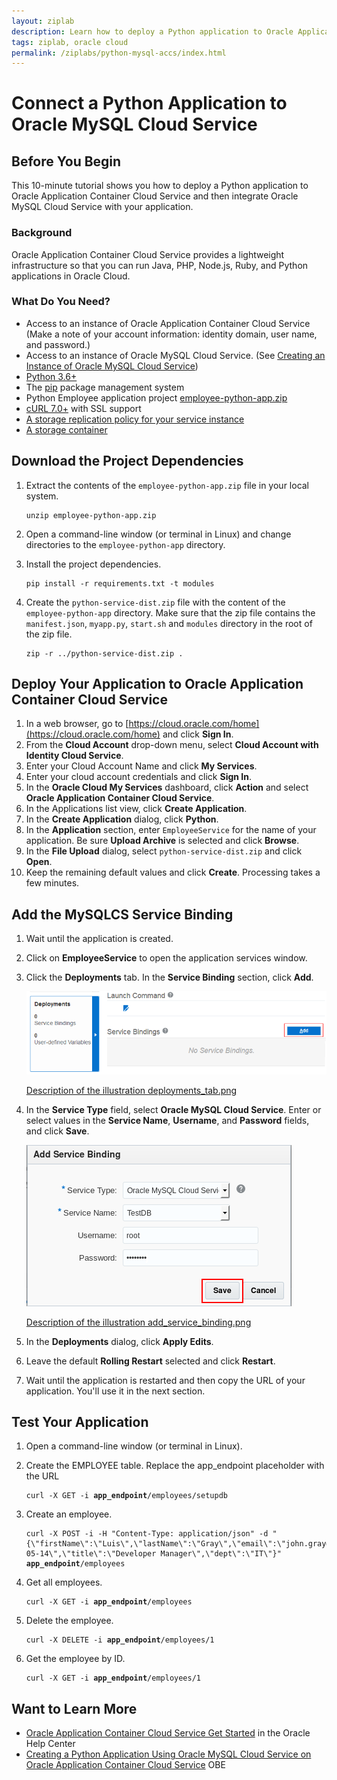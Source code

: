 ```yaml
---
layout: ziplab
description: Learn how to deploy a Python application to Oracle Application Container Cloud Service and then integrate Oracle MySQL Cloud Service with your application.
tags: ziplab, oracle cloud
permalink: /ziplabs/python-mysql-accs/index.html
---
```

# Connect a Python Application to Oracle MySQL Cloud Service #

## Before You Begin ##
This 10-minute tutorial shows you how to deploy a Python application to Oracle Application Container Cloud Service and then integrate Oracle MySQL Cloud Service with your application.
                            
### Background ###
Oracle Application Container Cloud Service provides a lightweight infrastructure so that you can run Java, PHP, Node.js, Ruby, and Python applications in Oracle Cloud. 

### What Do You Need? ###

* Access to an instance of Oracle Application Container Cloud Service (Make a note of your account information: identity domain, user name, and password.)
* Access to an instance of Oracle MySQL Cloud Service. (See [Creating an Instance of Oracle MySQL Cloud Service](https://apexapps.oracle.com/pls/apex/f?p=44785:112:0::::P112_CONTENT_ID:19922))
* [Python 3.6+](https://www.python.org/downloads/)
* The [pip](https://pip.pypa.io/en/stable/installing/) package management system
* Python Employee application project [employee-python-app.zip](files/employee-python-app.zip)
* [cURL 7.0+](http://curl.haxx.se/download.html) with SSL support
* [A storage replication policy for your service instance](https://docs.oracle.com/en/cloud/iaas/storage-cloud/cssto/selecting-replication-policy-your-account.html)
* [A storage container](https://docs.oracle.com/en/cloud/iaas/storage-cloud/cssto/creating-containers.html)

## Download the Project Dependencies ##
1. Extract the contents of the `employee-python-app.zip` file in your local system.

    <pre><code>unzip employee-python-app.zip</code></pre>

2. Open a command-line window (or terminal in Linux) and change directories to the `employee-python-app` directory.
3. Install the project dependencies.

   <pre><code>pip install -r requirements.txt -t modules</code></pre>
4. Create the `python-service-dist.zip` file with the content of the `employee-python-app` directory. Make sure that the zip file contains the `manifest.json`, `myapp.py`, `start.sh` and `modules` directory in the root of the zip file.

    <pre><code>zip -r ../python-service-dist.zip .</code></pre>

## Deploy Your Application to Oracle Application Container Cloud Service ##
1. In a web browser, go to [https://cloud.oracle.com/home](https://cloud.oracle.com/home) and click **Sign In**.
2. From the **Cloud Account** drop-down menu, select **Cloud Account with Identity Cloud Service**.
3. Enter your Cloud Account Name and click **My Services**.
4. Enter your cloud account credentials and click **Sign In**.
5. In the **Oracle Cloud My Services** dashboard, click **Action** and select **Oracle Application Container Cloud Service**.
6. In the Applications list view, click **Create Application**.
7. In the **Create Application** dialog, click **Python**.
8. In the **Application** section, enter `EmployeeService` for the name of your application. Be sure **Upload Archive** is selected and click **Browse**.
9. In the **File Upload** dialog, select `python-service-dist.zip` and click **Open**.
10. Keep the remaining default values and click **Create**. Processing takes a few minutes.

## Add the MySQLCS Service Binding ##
1. Wait until the application is created.
2. Click on **EmployeeService** to open the application services window.
3. Click the **Deployments** tab. In the **Service Binding** section, click **Add**.

   ![deployments_tab.jpg](img/deployments_tab.png)

   [Description of the illustration deployments_tab.png](files/deployments_tab.txt)

4. In the **Service Type** field, select **Oracle MySQL Cloud Service**. Enter or select values in the **Service Name**, **Username**, and **Password** fields, and click **Save**.

   ![add_service_binding.jpg](img/add_service_binding.png)

   [Description of the illustration add_service_binding.png](files/add_service_binding.txt)

5. In the **Deployments** dialog, click **Apply Edits**.
6. Leave the default **Rolling Restart** selected and click **Restart**.
7. Wait until the application is restarted and then copy the URL of your application. You'll use it in the next section.

## Test Your Application ##
1. Open a command-line window (or terminal in Linux).
2. Create the EMPLOYEE table. Replace the app_endpoint placeholder with the URL

   <pre><code>curl -X GET -i <strong>app_endpoint</strong>/employees/setupdb</code></pre>

3. Create an employee. 
   
   <pre><code>curl -X POST -i -H "Content-Type: application/json" -d "{\"firstName\":\"Luis\",\"lastName\":\"Gray\",\"email\":\"john.gray@example.com\",\"phone\":\"1203123\",\"birthDate\":\"1975-05-14\",\"title\":\"Developer Manager\",\"dept\":\"IT\"}" <strong>app_endpoint</strong>/employees</code></pre>

4. Get all employees.

   <pre><code>curl -X GET -i <strong>app_endpoint</strong>/employees</code></pre>

5. Delete the employee.

   <pre><code>curl -X DELETE -i <strong>app_endpoint</strong>/employees/1</code></pre>

6. Get the employee by ID.

   <pre><code>curl -X GET -i <strong>app_endpoint</strong>/employees/1</code></pre>

## Want to Learn More ##

* [Oracle Application Container Cloud Service Get Started](http://www.oracle.com/pls/topic/lookup?ctx=cloud&id=apaasgs) in the Oracle Help Center
* [Creating a Python Application Using Oracle MySQL Cloud Service on Oracle Application Container Cloud Service](https://apexapps.oracle.com/pls/apex/f?p=44785:112:16396753825687::::P112_CONTENT_ID:20165) OBE
